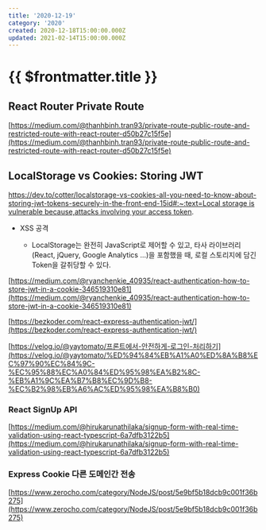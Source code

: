 ```yaml
---
title: '2020-12-19'
category: '2020'
created: 2020-12-18T15:00:00.000Z
updated: 2021-02-14T15:00:00.000Z
---
```


# {{ $frontmatter.title }}

## React Router Private Route

[https://medium.com/@thanhbinh.tran93/private-route-public-route-and-restricted-route-with-react-router-d50b27c15f5e](https://medium.com/@thanhbinh.tran93/private-route-public-route-and-restricted-route-with-react-router-d50b27c15f5e)

## LocalStorage vs Cookies: Storing JWT

[https://dev.to/cotter/localstorage-vs-cookies-all-you-need-to-know-about-storing-jwt-tokens-securely-in-the-front-end-15id#:~:text=Local storage is vulnerable because,attacks involving your access token](https://dev.to/cotter/localstorage-vs-cookies-all-you-need-to-know-about-storing-jwt-tokens-securely-in-the-front-end-15id#:~:text=Local%20storage%20is%20vulnerable%20because,attacks%20involving%20your%20access%20token).

- XSS 공격

  - LocalStorage는 완전히 JavaScript로 제어할 수 있고, 타사 라이브러리 (React, jQuery, Google Analytics ...)을 포함했을 때, 로컬 스토리지에 담긴 Token을 갈취당할 수 있다.

[https://medium.com/@ryanchenkie_40935/react-authentication-how-to-store-jwt-in-a-cookie-346519310e81](https://medium.com/@ryanchenkie_40935/react-authentication-how-to-store-jwt-in-a-cookie-346519310e81)

[https://bezkoder.com/react-express-authentication-jwt/](https://bezkoder.com/react-express-authentication-jwt/)

[https://velog.io/@yaytomato/프론트에서-안전하게-로그인-처리하기](https://velog.io/@yaytomato/%ED%94%84%EB%A1%A0%ED%8A%B8%EC%97%90%EC%84%9C-%EC%95%88%EC%A0%84%ED%95%98%EA%B2%8C-%EB%A1%9C%EA%B7%B8%EC%9D%B8-%EC%B2%98%EB%A6%AC%ED%95%98%EA%B8%B0)

### React SignUp API

[https://medium.com/@hirukarunathilaka/signup-form-with-real-time-validation-using-react-typescript-6a7dfb3122b5](https://medium.com/@hirukarunathilaka/signup-form-with-real-time-validation-using-react-typescript-6a7dfb3122b5)

### Express Cookie 다른 도메인간 전송

[https://www.zerocho.com/category/NodeJS/post/5e9bf5b18dcb9c001f36b275](https://www.zerocho.com/category/NodeJS/post/5e9bf5b18dcb9c001f36b275)
